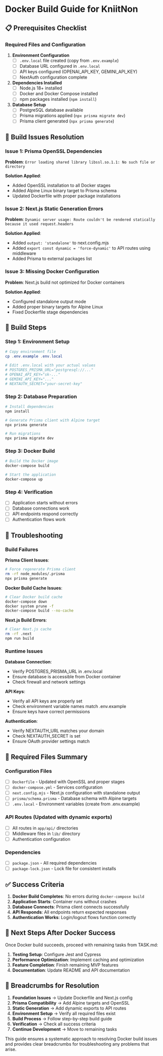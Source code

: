 # Docker Build Guide for KniitNon

## 📋 Prerequisites Checklist

### Required Files and Configuration

1. **Environment Configuration**
   - [ ] `.env.local` file created (copy from `.env.example`)
   - [ ] Database URL configured in `.env.local`
   - [ ] API keys configured (OPENAI_API_KEY, GEMINI_API_KEY)
   - [ ] NextAuth configuration complete

2. **Dependencies Installed**
   - [ ] Node.js 18+ installed
   - [ ] Docker and Docker Compose installed
   - [ ] npm packages installed (`npm install`)

3. **Database Setup**
   - [ ] PostgreSQL database available
   - [ ] Prisma migrations applied (`npx prisma migrate dev`)
   - [ ] Prisma client generated (`npx prisma generate`)

## 🔧 Build Issues Resolution

### Issue 1: Prisma OpenSSL Dependencies
**Problem**: `Error loading shared library libssl.so.1.1: No such file or directory`

**Solution Applied**:
- Added OpenSSL installation to all Docker stages
- Added Alpine Linux binary target to Prisma schema
- Updated Dockerfile with proper package installations

### Issue 2: Next.js Static Generation Errors
**Problem**: `Dynamic server usage: Route couldn't be rendered statically because it used request.headers`

**Solution Applied**:
- Added `output: 'standalone'` to next.config.mjs
- Added `export const dynamic = 'force-dynamic'` to API routes using middleware
- Added Prisma to external packages list

### Issue 3: Missing Docker Configuration
**Problem**: Next.js build not optimized for Docker containers

**Solution Applied**:
- Configured standalone output mode
- Added proper binary targets for Alpine Linux
- Fixed Dockerfile stage dependencies

## 🚀 Build Steps

### Step 1: Environment Setup
```powershell
# Copy environment file
cp .env.example .env.local

# Edit .env.local with your actual values
# POSTGRES_PRISMA_URL="postgresql://..."
# OPENAI_API_KEY="sk-..."
# GEMINI_API_KEY="..."
# NEXTAUTH_SECRET="your-secret-key"
```

### Step 2: Database Preparation
```powershell
# Install dependencies
npm install

# Generate Prisma client with Alpine target
npx prisma generate

# Run migrations
npx prisma migrate dev
```

### Step 3: Docker Build
```powershell
# Build the Docker image
docker-compose build

# Start the application
docker-compose up
```

### Step 4: Verification
- [ ] Application starts without errors
- [ ] Database connections work
- [ ] API endpoints respond correctly
- [ ] Authentication flows work

## 🐛 Troubleshooting

### Build Failures

**Prisma Client Issues**:
```bash
# Force regenerate Prisma client
rm -rf node_modules/.prisma
npx prisma generate
```

**Docker Build Cache Issues**:
```bash
# Clear Docker build cache
docker-compose down
docker system prune -f
docker-compose build --no-cache
```

**Next.js Build Errors**:
```bash
# Clear Next.js cache
rm -rf .next
npm run build
```

### Runtime Issues

**Database Connection**:
- Verify POSTGRES_PRISMA_URL in .env.local
- Ensure database is accessible from Docker container
- Check firewall and network settings

**API Keys**:
- Verify all API keys are properly set
- Check environment variable names match .env.example
- Ensure keys have correct permissions

**Authentication**:
- Verify NEXTAUTH_URL matches your domain
- Check NEXTAUTH_SECRET is set
- Ensure OAuth provider settings match

## 📁 Required Files Summary

### Configuration Files
- [ ] `Dockerfile` - Updated with OpenSSL and proper stages
- [ ] `docker-compose.yml` - Services configuration
- [ ] `next.config.mjs` - Next.js configuration with standalone output
- [ ] `prisma/schema.prisma` - Database schema with Alpine targets
- [ ] `.env.local` - Environment variables (create from .env.example)

### API Routes (Updated with dynamic exports)
- [ ] All routes in `app/api/` directories
- [ ] Middleware files in `lib/` directory
- [ ] Authentication configuration

### Dependencies
- [ ] `package.json` - All required dependencies
- [ ] `package-lock.json` - Lock file for consistent installs

## ✅ Success Criteria

1. **Docker Build Completes**: No errors during `docker-compose build`
2. **Application Starts**: Container runs without crashes
3. **Database Connects**: Prisma client connects successfully
4. **API Responds**: All endpoints return expected responses
5. **Authentication Works**: Login/logout flows function correctly

## 🔄 Next Steps After Docker Success

Once Docker build succeeds, proceed with remaining tasks from TASK.md:

1. **Testing Setup**: Configure Jest and Cypress
2. **Performance Optimization**: Implement caching and optimization
3. **Feature Completion**: Finish remaining MVP features
4. **Documentation**: Update README and API documentation

## 🎯 Breadcrumbs for Resolution

1. **Foundation Issues** → Update Dockerfile and Next.js config
2. **Prisma Compatibility** → Add Alpine targets and OpenSSL
3. **Static Generation** → Add dynamic exports to API routes
4. **Environment Setup** → Verify all required files exist
5. **Build Process** → Follow step-by-step build guide
6. **Verification** → Check all success criteria
7. **Continue Development** → Move to remaining tasks

This guide ensures a systematic approach to resolving Docker build issues and provides clear breadcrumbs for troubleshooting any problems that arise.
